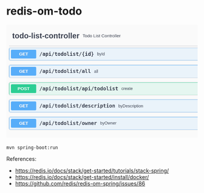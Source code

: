 # redis-om-todo

![API](api.png)

```shell
mvn spring-boot:run
```

References:

* https://redis.io/docs/stack/get-started/tutorials/stack-spring/
* https://redis.io/docs/stack/get-started/install/docker/
* https://github.com/redis/redis-om-spring/issues/86


